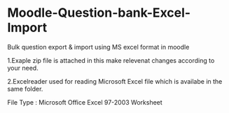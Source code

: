 # Moodle-Question-bank-Excel-Import

Bulk question export & import using MS excel format in moodle

1.Exaple zip file is attached in this make relevenat changes according to your need.

2.Excelreader used for reading Microsoft Excel file which is availabe in the same folder.

File Type : Microsoft Office Excel 97-2003 Worksheet
